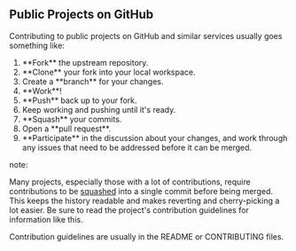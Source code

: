 ## Public Projects on GitHub

Contributing to public projects on GitHub and similar services usually goes something like:

<ol>
    <li class="fragment">**Fork** the upstream repository.</li>
    <li class="fragment">**Clone** your fork into your local workspace.</li>
    <li class="fragment">Create a **branch** for your changes.</li>
    <li class="fragment">**Work**!</li>
    <li class="fragment">**Push** back up to your fork.</li>
    <li class="fragment">Keep working and pushing until it's ready.</li>
    <li class="fragment">**Squash** your commits.</li>
    <li class="fragment">Open a **pull request**.</li>
    <li class="fragment">**Participate** in the discussion about your changes, and work through any issues that need to be addressed before it can be merged.</li>
</ol>

note:

Many projects, especially those with a lot of contributions, require contributions to be [squashed](http://git-scm.com/book/en/v2/Git-Tools-Rewriting-History#Squashing-Commits) into a single commit before being merged. This keeps the history readable and makes reverting and cherry-picking a lot easier. Be sure to read the project's contribution guidelines for information like this.

Contribution guidelines are usually in the README or CONTRIBUTING files.
